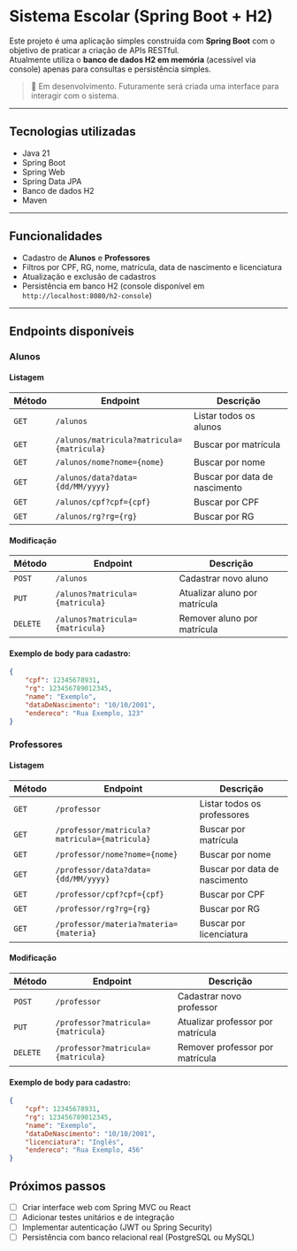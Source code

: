 # Sistema Escolar (Spring Boot + H2)

Este projeto é uma aplicação simples construída com **Spring Boot** com o objetivo de praticar a criação de APIs RESTful.  
Atualmente utiliza o **banco de dados H2 em memória** (acessível via console) apenas para consultas e persistência simples.

> 🚧 Em desenvolvimento. Futuramente será criada uma interface para interagir com o sistema.

---

## Tecnologias utilizadas

- Java 21
- Spring Boot
- Spring Web
- Spring Data JPA
- Banco de dados H2
- Maven

---

## Funcionalidades

- Cadastro de **Alunos** e **Professores**
- Filtros por CPF, RG, nome, matrícula, data de nascimento e licenciatura
- Atualização e exclusão de cadastros
- Persistência em banco H2 (console disponível em `http://localhost:8080/h2-console`)

---

## Endpoints disponíveis

### Alunos

#### Listagem

| Método | Endpoint                                  | Descrição                      |
|--------|-------------------------------------------|--------------------------------|
| `GET`  | `/alunos`                                 | Listar todos os alunos         |
| `GET`  | `/alunos/matricula?matricula={matricula}` | Buscar por matrícula           |
| `GET`  | `/alunos/nome?nome={nome}`                | Buscar por nome                |
| `GET`  | `/alunos/data?data={dd/MM/yyyy}`          | Buscar por data de nascimento  |
| `GET`  | `/alunos/cpf?cpf={cpf}`                   | Buscar por CPF                 |
| `GET`  | `/alunos/rg?rg={rg}`                      | Buscar por RG                  |

#### Modificação

| Método  | Endpoint                           | Descrição                          |
|---------|------------------------------------|------------------------------------|
| `POST`  | `/alunos`                          | Cadastrar novo aluno               |
| `PUT`   | `/alunos?matricula={matricula}`    | Atualizar aluno por matrícula      |
| `DELETE`| `/alunos?matricula={matricula}`    | Remover aluno por matrícula        |

#### Exemplo de body para cadastro:
```json
{
    "cpf": 12345678931,
    "rg": 123456789012345,
    "name": "Exemplo",
    "dataDeNascimento": "10/10/2001",
    "endereco": "Rua Exemplo, 123"
} 
```

### Professores

#### Listagem

| Método | Endpoint                                     | Descrição                      |
|--------|----------------------------------------------|--------------------------------|
| `GET`  | `/professor`                                 | Listar todos os professores    |
| `GET`  | `/professor/matricula?matricula={matricula}` | Buscar por matrícula           |
| `GET`  | `/professor/nome?nome={nome}`                | Buscar por nome                |
| `GET`  | `/professor/data?data={dd/MM/yyyy}`          | Buscar por data de nascimento  |
| `GET`  | `/professor/cpf?cpf={cpf}`                   | Buscar por CPF                 |
| `GET`  | `/professor/rg?rg={rg}`                      | Buscar por RG                  |
| `GET`  | `/professor/materia?materia={materia}`       | Buscar por licenciatura        |

#### Modificação

| Método  | Endpoint                             | Descrição                           |
|---------|--------------------------------------|-------------------------------------|
| `POST`  | `/professor`                         | Cadastrar novo professor            |
| `PUT`   | `/professor?matricula={matricula}`   | Atualizar professor por matrícula   |
| `DELETE`| `/professor?matricula={matricula}`   | Remover professor por matrícula     |

#### Exemplo de body para cadastro:
```json
{
    "cpf": 12345678931,
    "rg": 123456789012345,
    "name": "Exemplo",
    "dataDeNascimento": "10/10/2001",
    "licenciatura": "Inglês",
    "endereco": "Rua Exemplo, 456"
} 
```

## Próximos passos

- [ ] Criar interface web com Spring MVC ou React  
- [ ] Adicionar testes unitários e de integração  
- [ ] Implementar autenticação (JWT ou Spring Security)  
- [ ] Persistência com banco relacional real (PostgreSQL ou MySQL)
